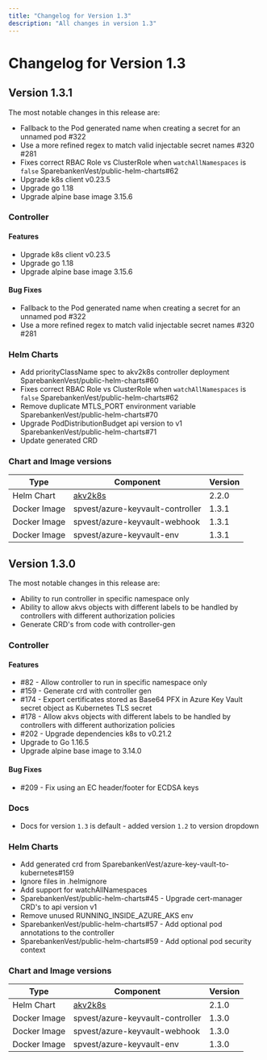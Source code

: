 ```yaml
---
title: "Changelog for Version 1.3"
description: "All changes in version 1.3"
---
```


# Changelog for Version 1.3

## Version 1.3.1

The most notable changes in this release are:

* Fallback to the Pod generated name when creating a secret for an unnamed pod #322
* Use a more refined regex to match valid injectable secret names #320 #281
* Fixes correct RBAC Role vs ClusterRole when `watchAllNamespaces` is `false` SparebankenVest/public-helm-charts#62
* Upgrade k8s client v0.23.5
* Upgrade go 1.18
* Upgrade alpine base image 3.15.6

### Controller

#### Features

* Upgrade k8s client v0.23.5
* Upgrade go 1.18
* Upgrade alpine base image 3.15.6

#### Bug Fixes

* Fallback to the Pod generated name when creating a secret for an unnamed pod #322
* Use a more refined regex to match valid injectable secret names #320 #281

### Helm Charts

* Add priorityClassName spec to akv2k8s controller deployment SparebankenVest/public-helm-charts#60
* Fixes correct RBAC Role vs ClusterRole when `watchAllNamespaces` is `false` SparebankenVest/public-helm-charts#62
* Remove duplicate MTLS_PORT environment variable SparebankenVest/public-helm-charts#70
* Upgrade PodDistributionBudget api version to v1 SparebankenVest/public-helm-charts#71
* Update generated CRD

### Chart and Image versions

| Type         | Component                                                                                          | Version |
| ------------ | -------------------------------------------------------------------------------------------------- | ------- |
| Helm Chart   | [akv2k8s](https://github.com/SparebankenVest/public-helm-charts/tree/akv2k8s-2.2.0/stable/akv2k8s) | 2.2.0   |
| Docker Image | spvest/azure-keyvault-controller                                                                   | 1.3.1   |
| Docker Image | spvest/azure-keyvault-webhook                                                                      | 1.3.1   |
| Docker Image | spvest/azure-keyvault-env                                                                          | 1.3.1   |

## Version 1.3.0

The most notable changes in this release are:

* Ability to run controller in specific namespace only
* Ability to allow akvs objects with different labels to be handled by controllers with different authorization policies
* Generate CRD's from code with controller-gen


### Controller

#### Features

* #82 - Allow controller to run in specific namespace only
* #159 - Generate crd with controller gen
* #174 - Export certificates stored as Base64 PFX in Azure Key Vault secret object as Kubernetes TLS secret
* #178 - Allow akvs objects with different labels to be handled by controllers with different authorization policies
* #202 - Upgrade dependencies k8s to v0.21.2
* Upgrade to Go 1.16.5
* Upgrade alpine base image to 3.14.0

#### Bug Fixes

* #209 - Fix using an EC header/footer for ECDSA keys


### Docs

* Docs for version `1.3` is default - added version `1.2` to version dropdown

### Helm Charts

* Add generated crd from SparebankenVest/azure-key-vault-to-kubernetes#159
* Ignore files in .helmignore
* Add support for watchAllNamespaces
* SparebankenVest/public-helm-charts#45 - Upgrade cert-manager CRD's to api version v1
* Remove unused RUNNING_INSIDE_AZURE_AKS env
* SparebankenVest/public-helm-charts#57 - Add optional pod annotations to the controller
* SparebankenVest/public-helm-charts#59 - Add optional pod security context

### Chart and Image versions

| Type         | Component                                                                                          | Version |
| ------------ | -------------------------------------------------------------------------------------------------- | ------- |
| Helm Chart   | [akv2k8s](https://github.com/SparebankenVest/public-helm-charts/tree/akv2k8s-2.1.0/stable/akv2k8s) | 2.1.0   |
| Docker Image | spvest/azure-keyvault-controller                                                                   | 1.3.0   |
| Docker Image | spvest/azure-keyvault-webhook                                                                      | 1.3.0   |
| Docker Image | spvest/azure-keyvault-env                                                                          | 1.3.0   |
